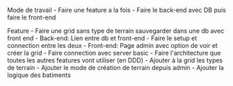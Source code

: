 Mode de travail
    - Faire une feature a la fois
        - Faire le back-end avec DB puis faire le front-end

Feature
    - Faire une grid sans type de terrain sauvegarder dans une db avec front end
        - Back-end: Lien entre db et front-end
            - Faire le setup et connection entre les deux
        - Front-end: Page admin avec option de voir et créer la grid
            - Faire connection avec server basic
        - Faire l'architecture que toutes les autres features vont utiliser (en DDD)
    - Ajouter à la grid les types de terrain
    - Ajouter le mode de création de terrain depuis admin
    - Ajouter la logique des batiments
